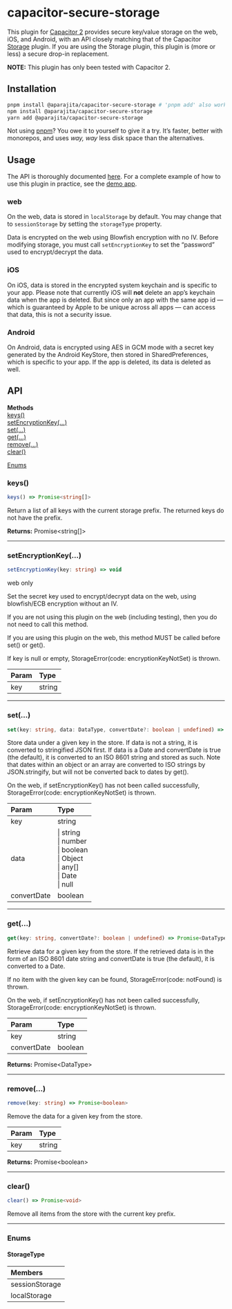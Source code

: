 # capacitor-secure-storage

This plugin for [Capacitor 2](https://capacitorjs.com) provides secure key/value storage on the web, iOS, and Android, with an API closely matching that of the Capacitor [Storage](https://capacitorjs.com/docs/apis/storage) plugin. If you are using the Storage plugin, this plugin is (more or less) a secure drop-in replacement.

**NOTE:** This plugin has only been tested with Capacitor 2.

## Installation

```sh
pnpm install @aparajita/capacitor-secure-storage # 'pnpm add' also works
npm install @aparajita/capacitor-secure-storage
yarn add @aparajita/capacitor-secure-storage
```

Not using [pnpm](https://pnpm.js.org/)? You owe it to yourself to give it a try. It’s faster, better with monorepos, and uses *way, way* less disk space than the alternatives.

## Usage

The API is thoroughly documented [here](#api). For a complete example of how to use this plugin in practice, see the [demo app](https://github.com/aparajita/capacitor-secure-storage-demo).

### web

On the web, data is stored in `localStorage` by default. You may change that to `sessionStorage` by setting the `storageType` property.

Data is encrypted on the web using Blowfish encryption with no IV. Before modifying storage, you must call `setEncryptionKey` to set the “password” used to encrypt/decrypt the data.

### iOS

On iOS, data is stored in the encrypted system keychain and is specific to your app. Please note that currently iOS will **not** delete an app’s keychain data when the app is deleted. But since only an app with the same app id — which is guaranteed by Apple to be unique across all apps — can access that data, this is not a security issue.

### Android

On Android, data is encrypted using AES in GCM mode with a secret key generated by the Android KeyStore, then stored in SharedPreferences, which is specific to your app. If the app is deleted, its data is deleted as well.

## API

<docgen-index>

**Methods**<br>
[keys()](#keys)<br>
[setEncryptionKey(...)](#setencryptionkey)<br>
[set(...)](#set)<br>
[get(...)](#get)<br>
[remove(...)](#remove)<br>
[clear()](#clear)


[Enums](#enums)

</docgen-index>
<docgen-api>
<!--Update the source file JSDoc comments and rerun docgen to update the docs below-->

### keys()

```typescript
keys() => Promise<string[]>
```

Return a list of all keys with the current storage prefix.
The returned keys do not have the prefix.

**Returns:** Promise&lt;string[]&gt;

--------------------


### setEncryptionKey(...)

```typescript
setEncryptionKey(key: string) => void
```

web only

Set the secret key used to encrypt/decrypt data on the web,
using blowfish/ECB encryption without an IV.

If you are not using this plugin on the web (including testing),
then you do not need to call this method.

If you are using this plugin on the web, this method MUST be called
before set() or get().

If key is null or empty, StorageError(code: encryptionKeyNotSet)
is thrown.

| Param | Type   |
| :---- | :----- |
| key   | string |

--------------------


### set(...)

```typescript
set(key: string, data: DataType, convertDate?: boolean | undefined) => Promise<void>
```

Store data under a given key in the store. If data is not a string,
it is converted to stringified JSON first. If data is a Date and
convertDate is true (the default), it is converted to an ISO 8601 string
and stored as such. Note that dates within an object or an array
are converted to ISO strings by JSON.stringify, but will not be
converted back to dates by get().

On the web, if setEncryptionKey() has not been called successfully,
StorageError(code: encryptionKeyNotSet) is thrown.

| Param       | Type                                                                                                                   |
| :---------- | :--------------------------------------------------------------------------------------------------------------------- |
| key         | string                                                                                                                 |
| data        | \|&nbsp;string<br>\|&nbsp;number<br>\|&nbsp;boolean<br>\|&nbsp;Object<br>\|&nbsp;any[]<br>\|&nbsp;Date<br>\|&nbsp;null |
| convertDate | boolean                                                                                                                |

--------------------


### get(...)

```typescript
get(key: string, convertDate?: boolean | undefined) => Promise<DataType>
```

Retrieve data for a given key from the store. If the retrieved data
is in the form of an ISO 8601 date string and convertDate is true
(the default), it is converted to a Date.

If no item with the given key can be found, StorageError(code: notFound)
is thrown.

On the web, if setEncryptionKey() has not been called successfully,
StorageError(code: encryptionKeyNotSet) is thrown.

| Param       | Type    |
| :---------- | :------ |
| key         | string  |
| convertDate | boolean |

**Returns:** Promise&lt;DataType&gt;

--------------------


### remove(...)

```typescript
remove(key: string) => Promise<boolean>
```

Remove the data for a given key from the store.

| Param | Type   |
| :---- | :----- |
| key   | string |

**Returns:** Promise&lt;boolean&gt;

--------------------


### clear()

```typescript
clear() => Promise<void>
```

Remove all items from the store with the current key prefix.

--------------------


### Enums


#### StorageType

| Members        |
| :------------- |
| sessionStorage |
| localStorage   |

</docgen-api>
